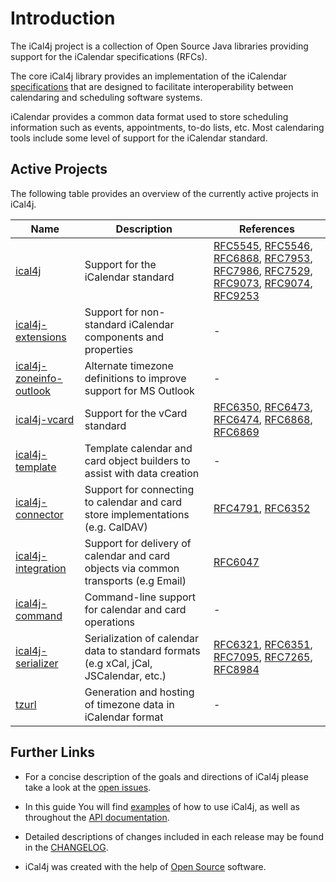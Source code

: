 [iCalendar]: http://en.wikipedia.org/wiki/ICalendar

[Bintray Releases]: https://bintray.com/ical4j/maven/ical4j

[Java Legacy Date-Time Code]: https://docs.oracle.com/javase/tutorial/datetime/iso/legacy.html

[RFC4791]: https://www.rfc-editor.org/rfc/rfc4791.html
[RFC5545]: https://tools.ietf.org/html/rfc5545
[RFC5546]: https://tools.ietf.org/html/rfc5546
[RFC6047]: https://datatracker.ietf.org/doc/html/rfc6047
[RFC6321]: https://www.rfc-editor.org/rfc/rfc6321.html
[RFC6350]: https://www.rfc-editor.org/rfc/rfc6350.html
[RFC6351]: https://www.rfc-editor.org/rfc/rfc6351.html
[RFC6352]: https://www.rfc-editor.org/rfc/rfc6352.html
[RFC6473]: https://www.rfc-editor.org/rfc/rfc6473.html
[RFC6474]: https://www.rfc-editor.org/rfc/rfc6474.html
[RFC6868]: https://datatracker.ietf.org/doc/html/rfc6868
[RFC6869]: https://www.rfc-editor.org/rfc/rfc6869.html
[RFC7095]: https://www.rfc-editor.org/rfc/rfc7095.html
[RFC7265]: https://www.rfc-editor.org/rfc/rfc7265.html
[RFC7953]: https://datatracker.ietf.org/doc/html/rfc7953
[RFC7986]: https://datatracker.ietf.org/doc/html/rfc7986
[RFC7529]: https://datatracker.ietf.org/doc/html/rfc7529
[RFC8984]: https://www.rfc-editor.org/rfc/rfc8984.html
[RFC9073]: https://datatracker.ietf.org/doc/html/rfc9073
[RFC9074]: https://datatracker.ietf.org/doc/html/rfc9074
[RFC9253]: https://www.rfc-editor.org/rfc/rfc9253.html

# Introduction

The iCal4j project is a collection of Open Source Java libraries providing support for the iCalendar
specifications (RFCs).

The core iCal4j library provides an implementation of the iCalendar [specifications](https://www.ical4j.org/rfcs/) that
are designed to facilitate interoperability between calendaring and scheduling software systems.

iCalendar provides a common data format used to store scheduling information such as events, appointments, to-do lists, etc.
Most calendaring tools include some level of support for the iCalendar standard.

## Active Projects

The following table provides an overview of the currently active projects in iCal4j.

   | Name                                         | Description                                                                           | References                                                                               |
|----------------------------------------------|---------------------------------------------------------------------------------------|------------------------------------------------------------------------------------------|
| [ical4j](/examples)                          | Support for the iCalendar standard                                                    | [RFC5545], [RFC5546], [RFC6868], [RFC7953], [RFC7986], [RFC7529], [RFC9073], [RFC9074], [RFC9253] |
| [ical4j-extensions](/extensions)             | Support for non-standard iCalendar components and properties                          | -                                                                                        |
| [ical4j-zoneinfo-outlook](/zoneinfo-outlook) | Alternate timezone definitions to improve support for MS Outlook                      | -                                                                                        |
| [ical4j-vcard](/vcard)                       | Support for the vCard standard                                                        | [RFC6350], [RFC6473], [RFC6474], [RFC6868], [RFC6869]                                    |
| [ical4j-template](/template)                 | Template calendar and card object builders to assist with data creation               | -                                                                                        |
| [ical4j-connector](/connector)               | Support for connecting to calendar and card store implementations (e.g. CalDAV)       | [RFC4791], [RFC6352]                                                                     |
| [ical4j-integration](/integration)           | Support for delivery of calendar and card objects via common transports (e.g Email)   | [RFC6047]                                                                                |
| [ical4j-command](/command)                   | Command-line support for calendar and card operations                                 | -                                                                                        |
| [ical4j-serializer](/serializer)             | Serialization of calendar data to standard formats (e.g xCal, jCal, JSCalendar, etc.) | [RFC6321], [RFC6351], [RFC7095], [RFC7265], [RFC8984]                                    |
| [tzurl](/tzurl)                              | Generation and hosting of timezone data in iCalendar format                           | -                                                                                        |


## Further Links

 - For a concise description of the goals and directions of iCal4j please
 take a look at the [open issues](https://github.com/ical4j/ical4j/issues).

 - In this guide You will find [examples](https://www.ical4j.org/examples/) of how to use iCal4j, as well as throughout the [API documentation](https://ical4j.github.io/docs/ical4j/api).

 - Detailed descriptions of changes included in each release may be found
 in the [CHANGELOG](https://ical4j.github.io/docs/ical4j/release-notes).
 
 - iCal4j was created with the help of [Open Source](http://opensource.org) software.
